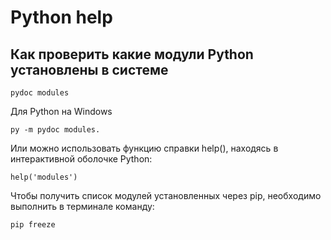 # Python help

## Как проверить какие модули Python установлены в системе

```
pydoc modules
```

Для Python на Windows

```
py -m pydoc modules.
```

Или можно использовать функцию справки help(), находясь в интерактивной оболочке Python:

```
help('modules')
```

Чтобы получить список модулей установленных через pip, необходимо выполнить в терминале команду:

```
pip freeze
```
